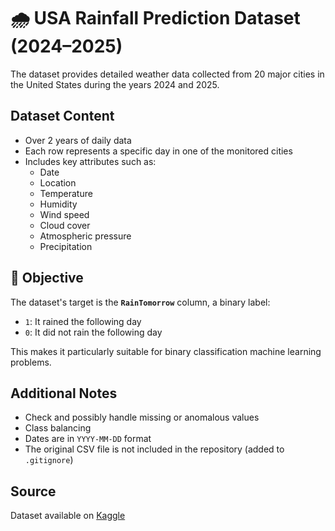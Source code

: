# 🌧️ USA Rainfall Prediction Dataset (2024–2025)

The dataset provides detailed weather data collected from 20 major cities in the United States during the years 2024 and 2025.

## Dataset Content

- Over 2 years of daily data
- Each row represents a specific day in one of the monitored cities
- Includes key attributes such as:
  - Date
  - Location
  - Temperature
  - Humidity
  - Wind speed
  - Cloud cover
  - Atmospheric pressure
  - Precipitation

## 🎯 Objective

The dataset's target is the **`RainTomorrow`** column, a binary label:
- `1`: It rained the following day
- `0`: It did not rain the following day

This makes it particularly suitable for binary classification machine learning problems.

## Additional Notes

- Check and possibly handle missing or anomalous values
- Class balancing
- Dates are in `YYYY-MM-DD` format
- The original CSV file is not included in the repository (added to `.gitignore`)

## Source

Dataset available on [Kaggle](https://www.kaggle.com/datasets/waqi786/usa-rainfall-prediction-dataset-2024-2025)

